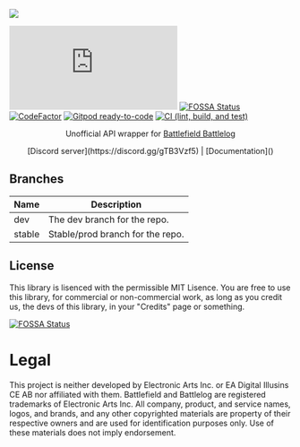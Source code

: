 [![](https://raw.githubusercontent.com/Nefomemes/battlelog.js/master/docs/20210329_082904.png)](https://github.com/Nefomemes/battlelog.js)

![Run this repo on Replit](https://replit.com/badge/github/Nefomemes/battlelog.js)
[![FOSSA Status](https://app.fossa.com/api/projects/git%2Bgithub.com%2FNefomemes%2Fbattlelog.js.svg?type=shield)](https://app.fossa.com/projects/git%2Bgithub.com%2FNefomemes%2Fbattlelog.js?ref=badge_shield)
[![CodeFactor](https://www.codefactor.io/repository/github/nefomemes/battlelog.js/badge)](https://www.codefactor.io/repository/github/nefomemes/battlelog.js)
[![Gitpod ready-to-code](https://img.shields.io/badge/Gitpod-ready--to--code-blue?logo=gitpod)](https://gitpod.io/#https://github.com/Nefomemes/battlelog.js)
[![CI (lint, build, and test)](https://github.com/Nefomemes/battlelog.js/actions/workflows/ci.yml/badge.svg)](https://github.com/Nefomemes/battlelog.js/actions/workflows/ci.yml)
<div>
<p align="center">
Unofficial API wrapper for
<a href="https://battlelog.battlefield.com">Battlefield Battlelog</a>
</p>

<p align="center">[Discord server](https://discord.gg/gTB3Vzf5) | [Documentation]()</p>
</div>



## Branches

| Name | Description |
| ---- | ----------- |
| dev | The dev branch for the repo. |
| stable | Stable/prod branch for the repo. |

## License

This library is lisenced with the permissible MIT Lisence. You are free to use
this library, for commercial or non-commercial work, as long as you credit us,
the devs of this library, in your "Credits" page or something.

[![FOSSA Status](https://app.fossa.com/api/projects/git%2Bgithub.com%2FNefomemes%2Fbattlelog.js.svg?type=large)](https://app.fossa.com/projects/git%2Bgithub.com%2FNefomemes%2Fbattlelog.js?ref=badge_large)

# Legal

This project is neither developed by Electronic Arts Inc. or EA Digital Illusins
CE AB nor affiliated with them. Battlefield and Battlelog are registered
trademarks of Electronic Arts Inc. All company, product, and service names,
logos, and brands, and any other copyrighted materials are property of their
respective owners and are used for identification purposes only. Use of these
materials does not imply endorsement.
